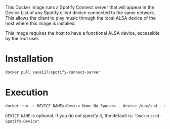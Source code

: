 This Docker image runs a Spotify Connect server that will appear in the Device List of any Spotify client device connected to the same network. This allows the client to play music through the local ALSA device of the host where this image is installed. 

This image requires the host to have a functional ALSA device, accessible by the root user.

Installation
============
```bash
docker pull vace117/spotify-connect-server
```

Execution
=========
```bash
docker run -e DEVICE_NAME=<Device_Name_No_Spaces> --device /dev/snd --net host vace117/spotify-connect-server
```

`DEVICE_NAME` is optional. If you do not specify it, the default is:   `"Dockerized-Spotify-Device"`.